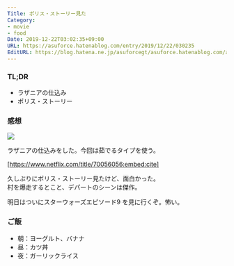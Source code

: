 ```yaml
---
Title: ポリス・ストーリー見た
Category:
- movie
- food
Date: 2019-12-22T03:02:35+09:00
URL: https://asuforce.hatenablog.com/entry/2019/12/22/030235
EditURL: https://blog.hatena.ne.jp/asuforcegt/asuforce.hatenablog.com/atom/entry/26006613487524975
---
```


### TL;DR

- ラザニアの仕込み
- ポリス・ストーリー

###  感想

<span itemtype="http://schema.org/Photograph" itemscope="itemscope"><img class="magnifiable" src="https://cdn-ak.f.st-hatena.com/images/fotolife/a/asuforcegt/20200807/20200807141012.jpg" itemprop="image"></span>

ラザニアの仕込みをした。今回は茹でるタイプを使う。

[https://www.netflix.com/title/70056056:embed:cite]

久しぶりにポリス・ストーリー見たけど、面白かった。  
村を爆走するとこと、デパートのシーンは傑作。

明日はついにスターウォーズエピソード9 を見に行くぞ。怖い。

### ご飯

- 朝：ヨーグルト、バナナ
- 昼：カツ丼
- 夜：ガーリックライス
